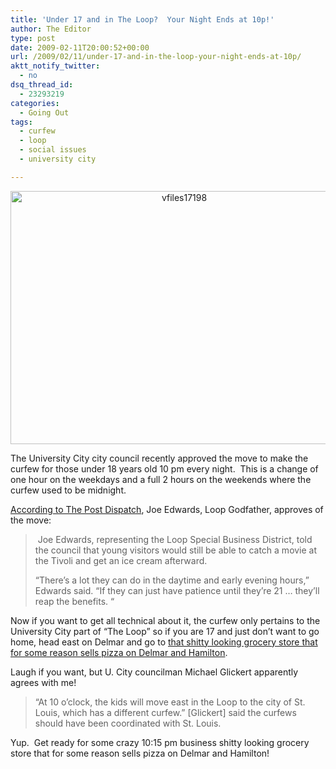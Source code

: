```yaml
---
title: 'Under 17 and in The Loop?  Your Night Ends at 10p!'
author: The Editor
type: post
date: 2009-02-11T20:00:52+00:00
url: /2009/02/11/under-17-and-in-the-loop-your-night-ends-at-10p/
aktt_notify_twitter:
  - no
dsq_thread_id:
  - 23293219
categories:
  - Going Out
tags:
  - curfew
  - loop
  - social issues
  - university city

---
```

<p style="text-align: center;">
  <a href="http://punchingkitty.com/wp-content/uploads/2009/02/vfiles17198.jpg"><img class="aligncenter size-full wp-image-483" title="vfiles17198" src="http://punchingkitty.com/wp-content/uploads/2009/02/vfiles17198.jpg" alt="vfiles17198" width="540" height="405" srcset="http://media.punchingkitty.com/wordpress/2009/02/vfiles17198.jpg 600w, http://media.punchingkitty.com/wordpress/2009/02/vfiles17198-300x225.jpg 300w" sizes="(max-width: 540px) 100vw, 540px" /></a>
</p>

The University City city council recently approved the move to make the curfew for those under 18 years old 10 pm every night.  This is a change of one hour on the weekdays and a full 2 hours on the weekends where the curfew used to be midnight.  

[According to The Post Dispatch][1], Joe Edwards, Loop Godfather, approves of the move:

>  Joe Edwards, representing the Loop Special Business District, told the council that young visitors would still be able to catch a movie at the Tivoli and get an ice cream afterward.
> 
> &#8220;There&#8217;s a lot they can do in the daytime and early evening hours,&#8221; Edwards said. &#8220;If they can just have patience until they&#8217;re 21 &#8230; they&#8217;ll reap the benefits. &#8220;

Now if you want to get all technical about it, the curfew only pertains to the University City part of &#8220;The Loop&#8221; so if you are 17 and just don&#8217;t want to go home, head east on Delmar and go to [that shitty looking grocery store that for some reason sells pizza on Delmar and Hamilton][2].  

Laugh if you want, but U. City councilman Michael Glickert apparently agrees with me!

> &#8220;At 10 o&#8217;clock, the kids will move east in the Loop to the city of St. Louis, which has a different curfew.&#8221; [Glickert] said the curfews should have been coordinated with St. Louis.

Yup.  Get ready for some crazy 10:15 pm business shitty looking grocery store that for some reason sells pizza on Delmar and Hamilton!

 [1]: http://www.stltoday.com/stltoday/news/stories.nsf/stlouiscitycounty/story/C9CD91F5E18F049B862575590017DA99?OpenDocument
 [2]: http://maps.google.com/?ie=UTF8&ll=38.654585,-90.290357&spn=0,359.998751&t=h&z=20&layer=c&cbll=38.654574,-90.290253&panoid=V4Q94Jh6kiejsQLa-TzQ4w&cbp=12,345.5121791237904,,0,5.3866809881847475